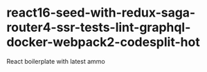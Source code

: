 # react16-seed-with-redux-saga-router4-ssr-tests-lint-graphql-docker-webpack2-codesplit-hot
React boilerplate with latest ammo
